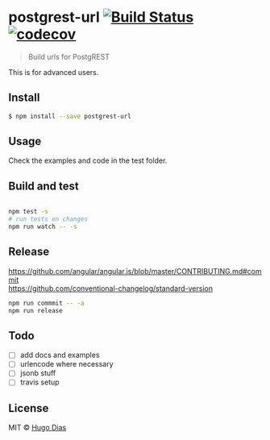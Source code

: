 # postgrest-url [![Build Status](https://travis-ci.org/hugomrdias/postgrest-url.svg?branch=master)](https://travis-ci.org/hugomrdias/postgrest-url) [![codecov](https://codecov.io/gh/hugomrdias/postgrest-url/branch/master/graph/badge.svg)](https://codecov.io/gh/hugomrdias/postgrest-url)
> Build urls for PostgREST

This is for advanced users.


## Install

```sh
$ npm install --save postgrest-url
```

## Usage
Check the examples and code in the test folder.

## Build and test
```sh

npm test -s
# run tests on changes
npm run watch -- -s
```

## Release
https://github.com/angular/angular.js/blob/master/CONTRIBUTING.md#commit   
https://github.com/conventional-changelog/standard-version

```sh
npm run commmit -- -a
npm run release
```

## Todo
- [ ] add docs and examples
- [ ] urlencode where necessary
- [ ] jsonb stuff   
- [ ] travis setup

## License

MIT © [Hugo Dias](http://hugodias.me)

